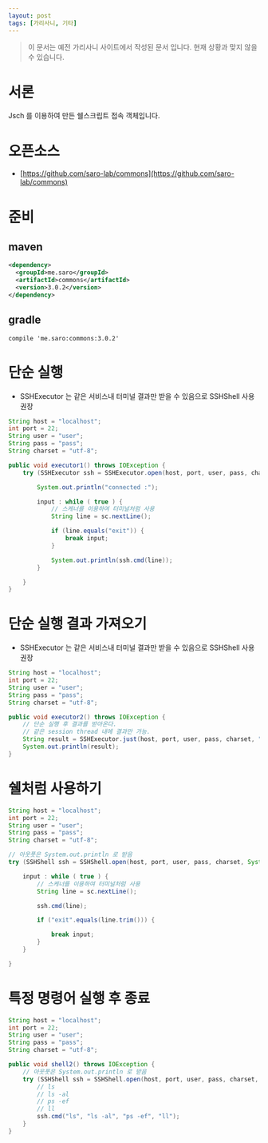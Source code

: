 ```yaml
---
layout: post
tags: [가리사니, 기타]
---
```


> 이 문서는 예전 가리사니 사이트에서 작성된 문서 입니다.
현재 상황과 맞지 않을 수 있습니다.




# 서론
Jsch 를 이용하여 만든 쉘스크립트 접속 객체입니다.

# 오픈소스
- [https://github.com/saro-lab/commons](https://github.com/saro-lab/commons)

# 준비
## maven
``` xml
<dependency>
  <groupId>me.saro</groupId>
  <artifactId>commons</artifactId>
  <version>3.0.2</version>
</dependency>
```

## gradle
```
compile 'me.saro:commons:3.0.2'
```

# 단순 실행
- SSHExecutor 는 같은 서비스내 터미널 결과만 받을 수 있음으로 SSHShell 사용 권장
``` java
String host = "localhost";
int port = 22;
String user = "user";
String pass = "pass";
String charset = "utf-8";

public void executor1() throws IOException {
    try (SSHExecutor ssh = SSHExecutor.open(host, port, user, pass, charset) ; Scanner sc = new Scanner(System.in)) {

        System.out.println("connected :");

        input : while ( true ) {
            // 스케너를 이용하여 터미널처럼 사용
            String line = sc.nextLine();

            if (line.equals("exit")) {
                break input;
            }

            System.out.println(ssh.cmd(line));
        }

    }
}
```

# 단순 실행 결과 가져오기
- SSHExecutor 는 같은 서비스내 터미널 결과만 받을 수 있음으로 SSHShell 사용 권장
``` java
String host = "localhost";
int port = 22;
String user = "user";
String pass = "pass";
String charset = "utf-8";

public void executor2() throws IOException {
    // 단순 실행 후 결과를 받아온다.
    // 같은 session thread 내에 결과만 가능.
    String result = SSHExecutor.just(host, port, user, pass, charset, "ls -al");
    System.out.println(result);
}
```

# 쉘처럼 사용하기
``` java
String host = "localhost";
int port = 22;
String user = "user";
String pass = "pass";
String charset = "utf-8";

// 아웃풋은 System.out.println 로 받음
try (SSHShell ssh = SSHShell.open(host, port, user, pass, charset, System.out::println) ; Scanner sc = new Scanner(System.in)) {

    input : while ( true ) {
        // 스케너를 이용하여 터미널처럼 사용
        String line = sc.nextLine();

        ssh.cmd(line);

        if ("exit".equals(line.trim())) {

            break input;
        }
    }

}
```

# 특정 명령어 실행 후 종료
``` java
String host = "localhost";
int port = 22;
String user = "user";
String pass = "pass";
String charset = "utf-8";

public void shell2() throws IOException {
    // 아웃풋은 System.out.println 로 받음
    try (SSHShell ssh = SSHShell.open(host, port, user, pass, charset, System.out::println)) {
        // ls
        // ls -al
        // ps -ef
        // ll
        ssh.cmd("ls", "ls -al", "ps -ef", "ll");
    }
}
```